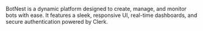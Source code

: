 BotNest is a dynamic platform designed to create, manage, and monitor bots with ease. It features a sleek, responsive UI, real-time dashboards, and secure authentication powered by Clerk.
